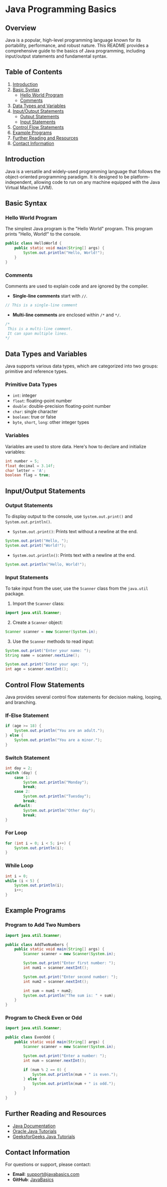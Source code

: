 # Java Programming Basics

## Overview
Java is a popular, high-level programming language known for its portability, performance, and robust nature. This README provides a comprehensive guide to the basics of Java programming, including input/output statements and fundamental syntax.

## Table of Contents
1. [Introduction](#introduction)
2. [Basic Syntax](#basic-syntax)
    - [Hello World Program](#hello-world-program)
    - [Comments](#comments)
3. [Data Types and Variables](#data-types-and-variables)
4. [Input/Output Statements](#inputoutput-statements)
    - [Output Statements](#output-statements)
    - [Input Statements](#input-statements)
5. [Control Flow Statements](#control-flow-statements)
6. [Example Programs](#example-programs)
7. [Further Reading and Resources](#further-reading-and-resources)
8. [Contact Information](#contact-information)

## Introduction
Java is a versatile and widely-used programming language that follows the object-oriented programming paradigm. It is designed to be platform-independent, allowing code to run on any machine equipped with the Java Virtual Machine (JVM).

## Basic Syntax
### Hello World Program
The simplest Java program is the "Hello World" program. This program prints "Hello, World!" to the console.

```java
public class HelloWorld {
    public static void main(String[] args) {
        System.out.println("Hello, World!");
    }
}
```

### Comments
Comments are used to explain code and are ignored by the compiler.

- **Single-line comments** start with `//`.

```java
// This is a single-line comment
```

- **Multi-line comments** are enclosed within `/*` and `*/`.

```java
/*
 This is a multi-line comment.
 It can span multiple lines.
*/
```

## Data Types and Variables
Java supports various data types, which are categorized into two groups: primitive and reference types.

### Primitive Data Types
- `int`: integer
- `float`: floating-point number
- `double`: double-precision floating-point number
- `char`: single character
- `boolean`: true or false
- `byte`, `short`, `long`: other integer types

### Variables
Variables are used to store data. Here's how to declare and initialize variables:

```java
int number = 5;
float decimal = 3.14f;
char letter = 'A';
boolean flag = true;
```

## Input/Output Statements
### Output Statements
To display output to the console, use `System.out.print()` and `System.out.println()`.

- `System.out.print()`: Prints text without a newline at the end.

```java
System.out.print("Hello, ");
System.out.print("World!");
```

- `System.out.println()`: Prints text with a newline at the end.

```java
System.out.println("Hello, World!");
```

### Input Statements
To take input from the user, use the `Scanner` class from the `java.util` package.

1. Import the `Scanner` class:

```java
import java.util.Scanner;
```

2. Create a `Scanner` object:

```java
Scanner scanner = new Scanner(System.in);
```

3. Use the `Scanner` methods to read input:

```java
System.out.print("Enter your name: ");
String name = scanner.nextLine();

System.out.print("Enter your age: ");
int age = scanner.nextInt();
```

## Control Flow Statements
Java provides several control flow statements for decision making, looping, and branching.

### If-Else Statement
```java
if (age >= 18) {
    System.out.println("You are an adult.");
} else {
    System.out.println("You are a minor.");
}
```

### Switch Statement
```java
int day = 2;
switch (day) {
    case 1:
        System.out.println("Monday");
        break;
    case 2:
        System.out.println("Tuesday");
        break;
    default:
        System.out.println("Other day");
        break;
}
```

### For Loop
```java
for (int i = 0; i < 5; i++) {
    System.out.println(i);
}
```

### While Loop
```java
int i = 0;
while (i < 5) {
    System.out.println(i);
    i++;
}
```

## Example Programs
### Program to Add Two Numbers
```java
import java.util.Scanner;

public class AddTwoNumbers {
    public static void main(String[] args) {
        Scanner scanner = new Scanner(System.in);

        System.out.print("Enter first number: ");
        int num1 = scanner.nextInt();

        System.out.print("Enter second number: ");
        int num2 = scanner.nextInt();

        int sum = num1 + num2;
        System.out.println("The sum is: " + sum);
    }
}
```

### Program to Check Even or Odd
```java
import java.util.Scanner;

public class EvenOdd {
    public static void main(String[] args) {
        Scanner scanner = new Scanner(System.in);

        System.out.print("Enter a number: ");
        int num = scanner.nextInt();

        if (num % 2 == 0) {
            System.out.println(num + " is even.");
        } else {
            System.out.println(num + " is odd.");
        }
    }
}
```

## Further Reading and Resources
- [Java Documentation](https://docs.oracle.com/javase/8/docs/)
- [Oracle Java Tutorials](https://docs.oracle.com/javase/tutorial/)
- [GeeksforGeeks Java Tutorials](https://www.geeksforgeeks.org/java/)

## Contact Information
For questions or support, please contact:
- **Email**: support@javabasics.com
- **GitHub**: [JavaBasics](https://github.com/JavaBasics)
